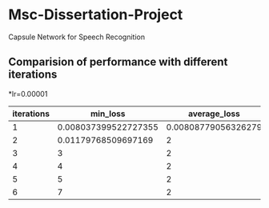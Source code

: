 # Msc-Dissertation-Project
Capsule Network for Speech Recognition


## Comparision of performance with different iterations

*lr=0.00001

 iterations | min_loss | average_loss
------------ | ------------ | ------------
1 | 0.008037399522727355 | 0.00808779056326279
2 | 0.01179768509697169 | 2
3 | 3 | 2
4 | 4 | 2
5 | 5 | 2
6 | 7 | 2

